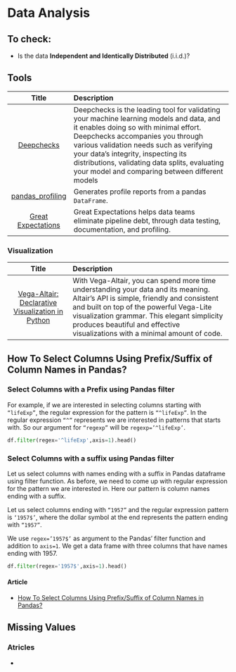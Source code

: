 # Data Analysis

## To check:

- Is the data  **Independent and Identically Distributed** (i.i.d.)?

## Tools

| Title | Description |
| :---:         |          :--- |
|[Deepchecks](https://docs.deepchecks.com/en/stable/index.html)|Deepchecks is the leading tool for validating your machine learning models and data, and it enables doing so with minimal effort. Deepchecks accompanies you through various validation needs such as verifying your data’s integrity, inspecting its distributions, validating data splits, evaluating your model and comparing between different models|
|[pandas_profiling](https://pandas-profiling.github.io/pandas-profiling/docs/master/rtd/index.html)|Generates profile reports from a pandas `DataFrame`.|
|[Great Expectations](https://github.com/great-expectations/great_expectations)|Great Expectations helps data teams eliminate pipeline debt, through data testing, documentation, and profiling.|

### Visualization

| Title | Description |
| :---:         |          :--- |
|[Vega-Altair: Declarative Visualization in Python](https://altair-viz.github.io)|With Vega-Altair, you can spend more time understanding your data and its meaning. Altair’s API is simple, friendly and consistent and built on top of the powerful Vega-Lite visualization grammar. This elegant simplicity produces beautiful and effective visualizations with a minimal amount of code.|

## How To Select Columns Using Prefix/Suffix of Column Names in Pandas?

### Select Columns with a Prefix using Pandas filter

For example, if we are interested in selecting columns starting with `“lifeExp”`, the regular expression for the pattern is `“^lifeExp”`. In the regular expression `“^”` represents we are interested in patterns that starts with. So our argument for `“regexp”` will be `regexp=’^lifeExp’`.

```python
df.filter(regex='^lifeExp',axis=1).head()
```

### Select Columns with a suffix using Pandas filter

Let us select columns with names ending with a suffix in Pandas dataframe using filter function. As before, we need to come up with regular expression for the pattern we are interested in. Here our pattern is column names ending with a suffix.

Let us select columns ending with `“1957”` and the regular expression pattern is `‘1957$’`, where the dollar symbol at the end represents the pattern ending with `“1957”`.

We use `regex=’1957$’` as argument to the Pandas’ filter function and addition to `axis=1`. We get a data frame with three columns that have names ending with 1957.

```python
df.filter(regex='1957$',axis=1).head()
```

#### Article

- [How To Select Columns Using Prefix/Suffix of Column Names in Pandas?](https://cmdlinetips.com/2019/04/how-to-select-columns-using-prefix-suffix-of-column-names-in-pandas/)

## Missing Values

### Atricles

- []()
